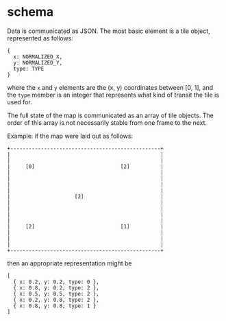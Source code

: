 # schema

Data is communicated as JSON. The most basic element is a tile object, represented as follows:

```
{
  x: NORMALIZED_X,
  y: NORMALIZED_Y,
  type: TYPE
}
```

where the `x` and `y` elements are the (x, y) coordinates between [0, 1], and the `type` member is an integer that represents what kind of transit the tile is used for.

The full state of the map is communicated as an array of tile objects. The order of this array is not necessarily stable from one frame to the next.


Example: if the map were laid out as follows:

```
+-------------------------------------------------+
|                                                 |
|                                                 |
|     [0]                            [2]          |
|                                                 |
|                                                 |
|                                                 |
|                                                 |
|                     [2]                         |
|                                                 |
|                                                 |
|                                                 |
|                                                 |
|     [2]                            [1]          |
|                                                 |
|                                                 |
|                                                 |
+-------------------------------------------------+
```

then an appropriate representation might be

```
[
  { x: 0.2, y: 0.2, type: 0 },
  { x: 0.8, y: 0.2, type: 2 },
  { x: 0.5, y: 0.5, type: 2 },
  { x: 0.2, y: 0.8, type: 2 },
  { x: 0.8, y: 0.8, type: 1 }
]
```
